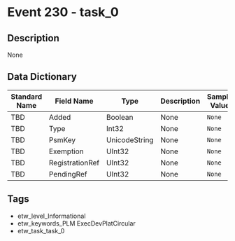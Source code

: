 # Event 230 - task_0

## Description
None

## Data Dictionary
|Standard Name|Field Name|Type|Description|Sample Value|
|---|---|---|---|---|
|TBD|Added|Boolean|None|`None`|
|TBD|Type|Int32|None|`None`|
|TBD|PsmKey|UnicodeString|None|`None`|
|TBD|Exemption|UInt32|None|`None`|
|TBD|RegistrationRef|UInt32|None|`None`|
|TBD|PendingRef|UInt32|None|`None`|

## Tags
* etw_level_Informational
* etw_keywords_PLM ExecDevPlatCircular
* etw_task_task_0